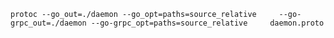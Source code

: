 `protoc --go_out=./daemon --go_opt=paths=source_relative     --go-grpc_out=./daemon --go-grpc_opt=paths=source_relative     daemon.proto`

